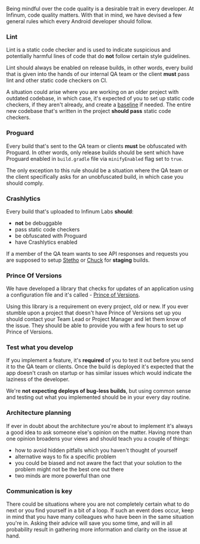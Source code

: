 Being mindful over the code quality is a desirable trait in every developer. At Infinum, code quality matters. With that in mind, we have devised a few general rules which every Android developer should follow.

### Lint

Lint is a static code checker and is used to indicate suspicious and potentially harmful lines of code that do **not** follow certain style guidelines.

Lint should always be enabled on release builds, in other words, every build that is given into the hands of our internal QA team or the client **must** pass lint and other static code checkers on CI.

A situation could arise where you are working on an older project with outdated codebase, in which case, it's expected of you to set up static code checkers, if they aren't already, and create a [baseline](https://sites.google.com/a/android.com/tools/tech-docs/lint-in-studio-2-3#TOC-Creating-a-Baseline) if needed. The entire new codebase that's written in the project **should pass** static code checkers.

### Proguard

Every build that's sent to the QA team or clients **must** be obfuscated with Proguard. In other words, only release builds should be sent which have Proguard enabled in `build.gradle` file via `minifyEnabled` flag set to `true`.

The only exception to this rule should be a situation where the QA team or the client specifically asks for an unobfuscated build, in which case you should comply.

### Crashlytics

Every build that's uploaded to Infinum Labs **should**:

* **not** be debuggable
* pass static code checkers
* be obfuscated with Proguard
* have Crashlytics enabled

If a member of the QA team wants to see API responses and requests you are supposed to setup [Stetho](https://github.com/facebook/stetho) or [Chuck](https://github.com/jgilfelt/chuck) for **staging** builds.

### Prince Of Versions

We have developed a library that checks for updates of an application using a configuration file and it's called - [Prince of Versions](https://github.com/infinum/Android-Prince-of-Versions).

Using this library is a requirement on every project, old or new. If you ever stumble upon a project that doesn't have Prince of Versions set up you should contact your Team Lead or Project Manager and let them know of the issue. They should be able to provide you with a few hours to set up Prince of Versions.

### Test what you develop

If you implement a feature, it's **required** of you to test it out before you send it to the QA team or clients. Once the build is deployed it's expected that the app doesn't crash on startup or has similar issues which would indicate the laziness of the developer.

We're **not expecting deploys of bug-less builds**, but using common sense and testing out what you implemented should be in your every day routine.

### Architecture planning

If ever in doubt about the architecture you're about to implement it's always a good idea to ask someone else's opinion on the matter. Having more than one opinion broadens your views and should teach you a couple of things:

* how to avoid hidden pitfalls which you haven't thought of yourself
* alternative ways to fix a specific problem
* you could be biased and not aware the fact that your solution to the problem might not be the best one out there
* two minds are more powerful than one

### Communication is key

There could be situations where you are not completely certain what to do next or you find yourself in a bit of a loop. If such an event does occur, keep in mind that you have many colleagues who have been in the same situation you're in. Asking their advice will save you some time, and will in all probability result in gathering more information and clarity on the issue at hand.
